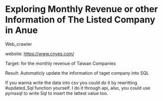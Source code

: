 # Exploring Monthly Revenue or other Information of The Listed Company in Anue
Web_crawler

website: https://www.cnyes.com/

Target:
for the monthly revenue of Taiwan Companies

Result:
Automaticly update the information of taget company into SQL

If you wanna write the data into csv you could do it by rewritting #updated_Sql function yourself.
I do it through api, also, you could use pymssql to write Sql to insert the lattest value too.

